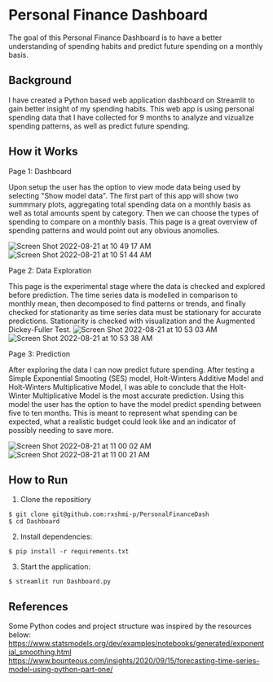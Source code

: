 # Personal Finance Dashboard 

The goal of this Personal Finance Dashboard is to have a better understanding of spending habits and predict future spending on a monthly basis. 

## Background

I have created a Python based web application dashboard on Streamlit to gain better insight of my spending habits. This web app is using personal spending data that I have collected for 9 months to analyze and vizualize spending patterns, as well as predict future spending. 

## How it Works 
Page 1: Dashboard

Upon setup the user has the option to view mode data being used by selecting "Show model data". The first part of this app will show two summmary plots, aggregating total spending data on a monthly basis as well as total amounts spent by category. Then we can choose the types of spending to compare on a monthly basis. This page is a great overview of spending patterns and would point out any obvious anomolies.

![Screen Shot 2022-08-21 at 10 49 17 AM](https://user-images.githubusercontent.com/86248667/185796914-a3559571-1e81-4968-9552-dad71b2ad473.png)
![Screen Shot 2022-08-21 at 10 51 44 AM](https://user-images.githubusercontent.com/86248667/185796995-fbbebb85-24f4-4884-a1a9-3f1736c2768f.png)

Page 2: Data Exploration 

This page is the experimental stage where the data is checked and explored before prediction. The time series data is modelled in comparison to monthly mean, then decomposed to find patterns or trends, and finally checked for stationarity as time series data must be stationary for accurate predictions. Stationarity is checked with visualization and the Augmented Dickey-Fuller Test. 
![Screen Shot 2022-08-21 at 10 53 03 AM](https://user-images.githubusercontent.com/86248667/185797301-627b99f1-5bff-4be0-bb49-d05d4723fa00.png)
![Screen Shot 2022-08-21 at 10 53 38 AM](https://user-images.githubusercontent.com/86248667/185797308-152e21ea-85d4-4eff-92a2-be74df8382ec.png)

Page 3: Prediction

After exploring the data I can now predict future spending. After testing a Simple Exponential Smooting (SES) model, Holt-Winters Additive Model and Holt-Winters Multiplicative Model, I was able to conclude that the Holt-Winter Multiplicative Model is the most accurate prediction. Using this model the user has the option to have the model predict spending between five to ten months. This is meant to represent what spending can be expected, what a realistic budget could look like and an indicator of possibly needing to save more. 

![Screen Shot 2022-08-21 at 11 00 02 AM](https://user-images.githubusercontent.com/86248667/185797346-6024060c-3789-4e1d-938e-9ab718a69132.png)
![Screen Shot 2022-08-21 at 11 00 21 AM](https://user-images.githubusercontent.com/86248667/185797358-f4a24272-4702-4bc5-b64b-4f97ed5b95f8.png)


## How to Run 
1. Clone the repositiory 
```
$ git clone git@github.com:rxshmi-p/PersonalFinanceDash
$ cd Dashboard
```
2. Install dependencies:
```
$ pip install -r requirements.txt
```
3. Start the application:
```
$ streamlit run Dashboard.py
```

## References 

Some Python codes and project structure was inspired by the resources below: 
https://www.statsmodels.org/dev/examples/notebooks/generated/exponential_smoothing.html
https://www.bounteous.com/insights/2020/09/15/forecasting-time-series-model-using-python-part-one/

